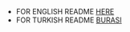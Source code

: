 - FOR ENGLISH README [HERE](https://github.com/bruhmomentumtr/flutterai/blob/main/README_TURKISH.md)
- FOR TURKISH README [BURASI](https://github.com/bruhmomentumtr/flutterai/blob/main/README_TURKISH.md)
